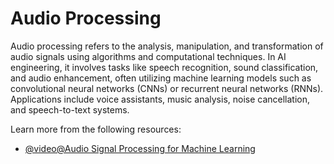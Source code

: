 # Audio Processing

Audio processing refers to the analysis, manipulation, and transformation of audio signals using algorithms and computational techniques. In AI engineering, it involves tasks like speech recognition, sound classification, and audio enhancement, often utilizing machine learning models such as convolutional neural networks (CNNs) or recurrent neural networks (RNNs). Applications include voice assistants, music analysis, noise cancellation, and speech-to-text systems.

Learn more from the following resources:

- [@video@Audio Signal Processing for Machine Learning](https://www.youtube.com/watch?v=iCwMQJnKk2c)